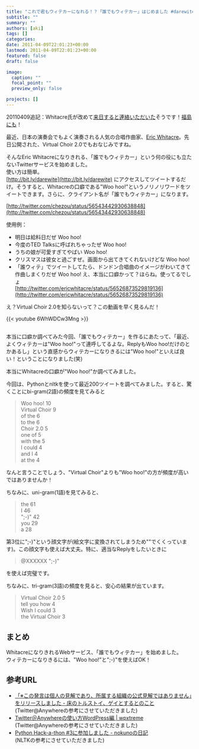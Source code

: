 ```yaml
---
title: "これで君もウィテカーになれる！？「誰でもウィテカー」はじめました #darewite"
subtitle: ""
summary: ""
authors: [aki]
tags: []
categories: 
date: 2011-04-09T22:01:23+00:00
lastmod: 2011-04-09T22:01:23+00:00
featured: false
draft: false

image:
  caption: ""
  focal_point: ""
  preview_only: false

projects: []
---
```

20110409追記：Whitacre氏が改めて[来日すると連絡いただいた](http://twitter.com/hanagoro/status/56563103596412928)そうです！[福島にも](http://twitter.com/hanagoro/status/56563939382804481)！

最近、日本の演奏会でもよく演奏される人気の合唱作曲家、[Eric Whitacre](http://twitter.com/ericwhitacre)。先日公開された、Virtual Choir 2.0でもおなじみですね。

そんなEric Whitacreになりきれる、「誰でもウィテカー」という何の役にも立たないTwitterサービスを始めました。  
使い方は簡単。  
[http://bit.ly/darewite](http://bit.ly/darewite) にアクセスしてツイートするだけ。そうすると、Whitacreの口癖である"Woo hoo!"というノリノリワードをツイートできます。さらに、クライアント名が「誰でもウィテカー」になります。

[http://twitter.com/chezou/status/56543442930638848](http://twitter.com/chezou/status/56543442930638848)

使用例：

- 明日は給料日だぜ Woo hoo!
- 今度のTED Talksに呼ばれちゃったぜ Woo hoo!
- うちの娘が可愛すぎてやばい Woo hoo!
- クリスマスは彼女と過ごすぜ。画面から出てきてくれないけどな Woo hoo!
- 「誰ウィテ」でツイートしてたら、ドンドン合唱曲のイメージがわいてきて作曲しまくりだぜ Woo hoo!
え、本当に口癖かって？ほらね。使ってるでしょ  
[http://twitter.com/ericwhitacre/status/56526873529819136](http://twitter.com/ericwhitacre/status/56526873529819136)

え？Virtual Choir 2.0を知らないって？この動画を早く見るんだ！

{{< youtube 6WhWDCw3Mng >}}

## 

本当に口癖か調べてみた今回、「誰でもウィテカー」を作るにあたって、「最近、よくウィテカーは"Woo hoo!"って連呼してるよな。ReplyもWoo hoo!だけのとかあるし」という直感からウィテカーになりきるには"Woo hoo!"といえば良い！ということになりました(笑)

本当にWhitacreの口癖が"Woo hoo!"か調べてみました。

今回は、Pythonとnltkを使って最近200ツイートを調べてみました。すると、驚くことにbi-gram(2語)の頻度を見てみると

> Woo hoo! 10  
> Virtual Choir 9  
> of the 6  
> to the 6  
> Choir 2.0 5  
> one of 5  
> with the 5  
> I could 4  
> and I 4  
> at the 4

なんと言うことでしょう、"Virtual Choir"よりも"Woo hoo!"の方が頻度が高いではありませんか！

ちなみに、uni-gram(1語)を見てみると、

> the 61  
> I 46  
> ";-)" 42  
> you 29  
> a 28

第3位に";-)"という顔文字が(絵文字に変換されてしまうため""でくくっています)。この顔文字も使えば大丈夫。特に、適当なReplyをしたいときに

> @XXXXXX  ";-)"

を使えば完璧です。

ちなみに、tri-gram(3語)の頻度を見ると、安心の結果が出ています。

> Virtual Choir 2.0 5  
> tell you how 4  
> Wish I could 3  
> the Virtual Choir 3

## まとめ
WhitacreになりきれるWebサービス、「誰でもウィテカー」を始めました。  
ウィテカーになりきるには、"Woo hoo!"と";-)"を使えばOK！
## 参考URL

- [「※この発言は個人の見解であり、所属する組織の公式見解ではありません」をリリースしました - 床のトルストイ、ゲイとするとのこと](http://d.hatena.ne.jp/mirakui/20110220/1298213272)(Twitter@Anywhereの参考にさせていただきました)
- [Twitter＠Anywhereの使い方WordPress編  |  wpxtreme](http://wpxtreme.jp/how-to-use-twitter-at-anywhere-with-wordpress)  
(Twitter@Anywhereの参考にさせていただきました)
- [Python Hack-a-thon #3に参加しました - nokunoの日記](http://d.hatena.ne.jp/nokuno/20100123/1264239192)  
(NLTKの参考にさせていただきました)


